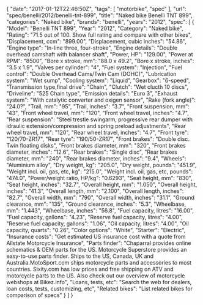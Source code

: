 {
    "date": "2017-01-12T22:46:50Z",
    "tags": [
        "motorbike",
        "spec"
    ],
    "url": "spec\/benelli\/2012\/benelli-tnt-899",
    "title": "Naked bike Benelli TNT 899",
    "categories": "Naked bike",
    "brands": "benelli",
    "years": "2012",
    "spec": [
        {
            "Model": "Benelli TNT 899",
            "Year": "2012",
            "Category": "Naked bike",
            "Rating": "71.5 out of 100. Show full rating and compare with other bikes",
            "Displacement, ccm": "899.00",
            "Displacement, cubic inches": "54.86",
            "Engine type": "In-line three, four-stroke",
            "Engine details": "Double overhead camshaft with balancer shaft",
            "Power, HP": "129.00",
            "Power at RPM": "8500",
            "Bore x stroke, mm": "88.0 x 49.2",
            "Bore x stroke, inches": "3.5 x 1.9",
            "Valves per cylinder": "4",
            "Fuel system": "Injection",
            "Fuel control": "Double Overhead Cams\/Twin Cam (DOHC)",
            "Lubrication system": "Wet sump",
            "Cooling system": "Liquid",
            "Gearbox": "6-speed",
            "Transmission type,final drive": "Chain",
            "Clutch": "Wet clucth 10 discs",
            "Driveline": "525 Chain type",
            "Emission details": "Euro 3",
            "Exhaust system": "With catalytic converter and oxigen sensor",
            "Rake (fork angle)": "24.0?",
            "Trail, mm": "95",
            "Trail, inches": "3.7",
            "Front suspension, mm": "43",
            "Front wheel travel, mm": "120",
            "Front wheel travel, inches": "4.7",
            "Rear suspension": "Steel trestle swingarm, progressive rear dumper with idraulic extension\/compression and spring preload adjustments",
            "Rear wheel travel, mm": "120",
            "Rear wheel travel, inches": "4.7",
            "Front tyre": "120\/70-ZR17",
            "Rear tyre": "190\/50-ZR17",
            "Front brakes": "Double disc. Twin floating disks",
            "Front brakes diameter, mm": "320",
            "Front brakes diameter, inches": "12.6",
            "Rear brakes": "Single disc",
            "Rear brakes diameter, mm": "240",
            "Rear brakes diameter, inches": "9.4",
            "Wheels": "Aluminium alloy",
            "Dry weight, kg": "205.0",
            "Dry weight, pounds": "451.9",
            "Weight incl. oil, gas, etc, kg": "215.0",
            "Weight incl. oil, gas, etc, pounds": "474.0",
            "Power\/weight ratio, HP\/kg": "0.6293",
            "Seat height, mm": "830",
            "Seat height, inches": "32.7",
            "Overall height, mm": "1.050",
            "Overall height, inches": "41.3",
            "Overall length, mm": "2.100",
            "Overall length, inches": "82.7",
            "Overall width, mm": "790",
            "Overall width, inches": "31.1",
            "Ground clearance, mm": "135",
            "Ground clearance, inches": "5.3",
            "Wheelbase, mm": "1.443",
            "Wheelbase, inches": "56.8",
            "Fuel capacity, litres": "16.00",
            "Fuel capacity, gallons": "4.23",
            "Reserve fuel capacity, litres": "4.00",
            "Reserve fuel capacity, gallons": "1.06",
            "Oil capacity, litres": "4.00",
            "Oil capacity, quarts": "0.26",
            "Color options": "White",
            "Starter": "Electric",
            "Insurance costs": "Get estimated US insurance cost with a quote from Allstate Motorcycle Insurance",
            "Parts finder": "Chaparral provides online schematics & OEM parts for the US.   Motorcycle Superstore provides an easy-to-use parts finder. Ships to the US, Canada, UK and Australia.MotoSport.com ships motorcycle parts and accessories to most countries.    Sixity.com has low prices and free shipping on ATV and motorcycle parts to the US. Also check out our overview of motorcycle webshops at Bikez.info",
            "Loans, tests, etc": "Search the web for dealers, loan costs, tests, customizing, etc",
            "Related bikes": "List related bikes for comparison of specs"
        }
    ]
}